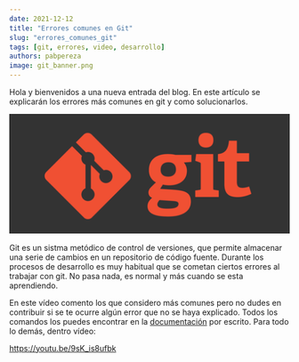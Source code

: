 ```yaml
---
date: 2021-12-12 
title: "Errores comunes en Git"
slug: "errores_comunes_git"
tags: [git, errores, video, desarrollo]
authors: pabpereza
image: git_banner.png
---
```


Hola y bienvenidos a una nueva entrada del blog. En este artículo se explicarán los errores más comunes en git y como solucionarlos.

![](git_banner.png)

Git es un sistma metódico de control de versiones, que permite almacenar una serie de cambios en un repositorio de código fuente. Durante los
procesos de desarrollo es muy habitual que se cometan ciertos errores al trabajar con git. No pasa nada, es normal y más cuando se esta aprendiendo.

En este vídeo comento los que considero más comunes pero no dudes en contribuir si se te ocurre algún error que no se haya explicado.
Todos los comandos los puedes encontrar en la [documentación](/docs/Notas/git_errores_comunes) por escrito. Para todo lo demás, dentro vídeo:

https://youtu.be/9sK_is8ufbk 

